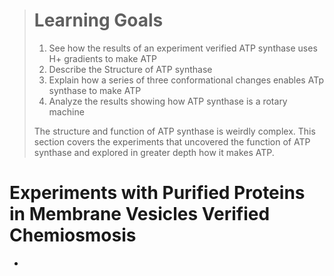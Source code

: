 > # Learning Goals
> 1. See how the results of an experiment verified ATP synthase uses H+ gradients to make ATP
> 2. Describe the Structure of ATP synthase
> 3. Explain how a series of three conformational changes enables ATp synthase to make ATP
> 4. Analyze the results showing how ATP synthase is a rotary machine
>
> The structure and function of ATP synthase is weirdly complex. This section covers the experiments that uncovered the function of ATP synthase and explored in greater depth how it makes ATP.

# Experiments with Purified Proteins in Membrane Vesicles Verified Chemiosmosis
- 
